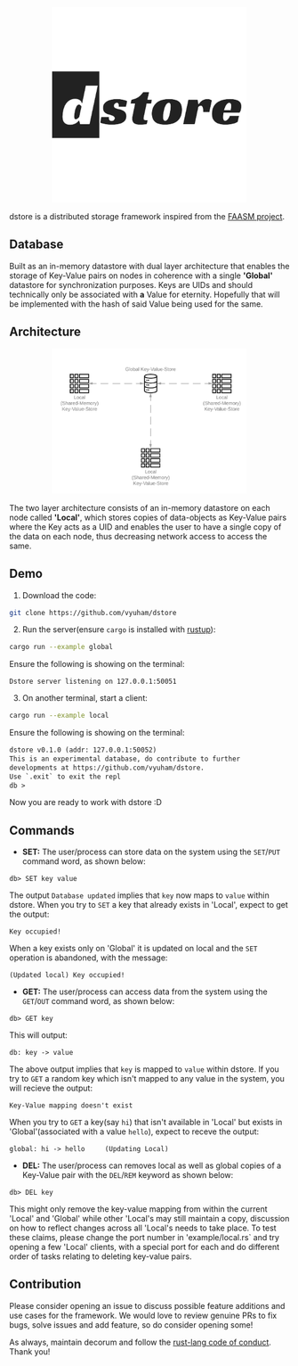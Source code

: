 <p align="center"><img src="docs/dstore.png" width="350px"/></p>

dstore is a distributed storage framework inspired from the [FAASM project](https://github.com/faasm).

## Database
Built as an in-memory datastore with dual layer architecture that enables the storage of Key-Value pairs on nodes in coherence with a single **'Global'** datastore for synchronization purposes. Keys are UIDs and should technically only be associated with **a** Value for eternity. Hopefully that will be implemented with the hash of said Value being used for the same.

## Architecture
<p align="center"><img src="docs/system.png" width="350px"/></p>

The two layer architecture consists of an in-memory datastore on each node called **'Local'**, which stores copies of data-objects as Key-Value pairs where the Key acts as a UID and enables the user to have a single copy of the data on each node, thus decreasing network access to access the same.

## Demo
1. Download the code:
```bash
git clone https://github.com/vyuham/dstore
```
2. Run the server(ensure `cargo` is installed with [rustup](https://rustup.rs)):
```bash
cargo run --example global
```
Ensure the following is showing on the terminal:
```
Dstore server listening on 127.0.0.1:50051
```
3. On another terminal, start a client:
```bash
cargo run --example local
```
Ensure the following is showing on the terminal:
```
dstore v0.1.0 (addr: 127.0.0.1:50052)
This is an experimental database, do contribute to further developments at https://github.com/vyuham/dstore. 
Use `.exit` to exit the repl
db > 
```
Now you are ready to work with dstore :D

## Commands
- **SET:** The user/process can store data on the system using the `SET`/`PUT` command word, as shown below:
```
db> SET key value
```
The output `Database updated` implies that `key` now maps to `value` within dstore. When you try to `SET` a key that already exists in 'Local', expect to get the output:
```
Key occupied!
```
When a key exists only on 'Global' it is updated on local and the `SET` operation is abandoned, with the message:
```
(Updated local) Key occupied!
```
- **GET:** The user/process can access data from the system using the `GET`/`OUT` command word, as shown below:
```
db> GET key
```
This will output:
```
db: key -> value
```
The above output implies that `key` is mapped to `value` within dstore. If you try to `GET` a random key which isn't mapped to any value in the system, you will recieve the output:
```
Key-Value mapping doesn't exist
```
When you try to `GET` a key(say `hi`) that isn't available in 'Local' but exists in 'Global'(associated with a value `hello`), expect to receve the output:
```
global: hi -> hello     (Updating Local)
```
- **DEL:** The user/process can removes local as well as global
 copies of a Key-Value pair with the `DEL`/`REM` keyword as shown below:
```
db> DEL key
```
This might only remove the key-value mapping from within the current 'Local' and 'Global' while other 'Local's may still maintain a copy, discussion on how to reflect changes across all 'Local's needs to take place. To test these claims, please change the port number in 'example/local.rs` and try opening a few 'Local' clients, with a special port for each and do different order of tasks relating to deleting key-value pairs. 

## Contribution
Please consider opening an issue to discuss possible feature additions and use cases for the framework. We would love to review genuine PRs to fix bugs, solve issues and add feature, so do consider opening some!

As always, maintain decorum and follow the [rust-lang code of conduct](https://www.rust-lang.org/policies/code-of-conduct). Thank you!
